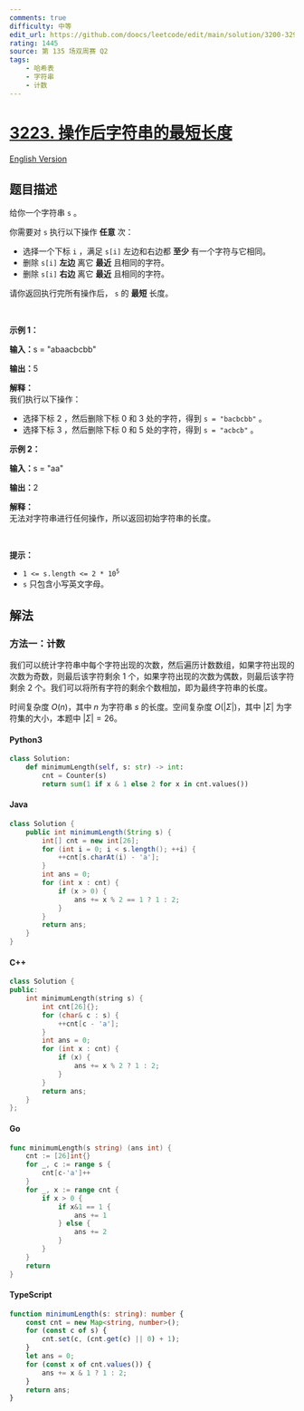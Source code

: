 ```yaml
---
comments: true
difficulty: 中等
edit_url: https://github.com/doocs/leetcode/edit/main/solution/3200-3299/3223.Minimum%20Length%20of%20String%20After%20Operations/README.md
rating: 1445
source: 第 135 场双周赛 Q2
tags:
    - 哈希表
    - 字符串
    - 计数
---
```


<!-- problem:start -->

# [3223. 操作后字符串的最短长度](https://leetcode.cn/problems/minimum-length-of-string-after-operations)

[English Version](/solution/3200-3299/3223.Minimum%20Length%20of%20String%20After%20Operations/README_EN.md)

## 题目描述

<!-- description:start -->

<p>给你一个字符串&nbsp;<code>s</code>&nbsp;。</p>

<p>你需要对 <code>s</code>&nbsp;执行以下操作 <strong>任意</strong>&nbsp;次：</p>

<ul>
	<li>选择一个下标 <code>i</code>&nbsp;，满足 <code>s[i]</code>&nbsp;左边和右边都&nbsp;<strong>至少</strong>&nbsp;有一个字符与它相同。</li>
	<li>删除 <code>s[i]</code>&nbsp;<strong>左边</strong>&nbsp;离它 <strong>最近</strong>&nbsp;且相同的字符。</li>
	<li>删除 <code>s[i]</code>&nbsp;<strong>右边</strong>&nbsp;离它 <strong>最近</strong>&nbsp;且相同的字符。</li>
</ul>

<p>请你返回执行完所有操作后， <code>s</code>&nbsp;的 <strong>最短</strong>&nbsp;长度。</p>

<p>&nbsp;</p>

<p><strong class="example">示例 1：</strong></p>

<div class="example-block">
<p><span class="example-io"><b>输入：</b>s = "abaacbcbb"</span></p>

<p><span class="example-io"><b>输出：</b>5</span></p>

<p><strong>解释：</strong><br />
我们执行以下操作：</p>

<ul>
	<li>选择下标 2 ，然后删除下标 0 和 3 处的字符，得到&nbsp;<code>s = "bacbcbb"</code>&nbsp;。</li>
	<li>选择下标 3 ，然后删除下标 0 和 5 处的字符，得到&nbsp;<code>s = "acbcb"</code>&nbsp;。</li>
</ul>
</div>

<p><strong class="example">示例 2：</strong></p>

<div class="example-block">
<p><span class="example-io"><b>输入：</b>s = "aa"</span></p>

<p><span class="example-io"><b>输出：</b>2</span></p>

<p><strong>解释：</strong><br />
无法对字符串进行任何操作，所以返回初始字符串的长度。</p>
</div>

<p>&nbsp;</p>

<p><strong>提示：</strong></p>

<ul>
	<li><code>1 &lt;= s.length &lt;= 2 * 10<sup>5</sup></code></li>
	<li><code>s</code>&nbsp;只包含小写英文字母。</li>
</ul>

<!-- description:end -->

## 解法

<!-- solution:start -->

### 方法一：计数

我们可以统计字符串中每个字符出现的次数，然后遍历计数数组，如果字符出现的次数为奇数，则最后该字符剩余 $1$ 个，如果字符出现的次数为偶数，则最后该字符剩余 $2$ 个。我们可以将所有字符的剩余个数相加，即为最终字符串的长度。

时间复杂度 $O(n)$，其中 $n$ 为字符串 $s$ 的长度。空间复杂度 $O(|\Sigma|)$，其中 $|\Sigma|$ 为字符集的大小，本题中 $|\Sigma| = 26$。

<!-- tabs:start -->

#### Python3

```python
class Solution:
    def minimumLength(self, s: str) -> int:
        cnt = Counter(s)
        return sum(1 if x & 1 else 2 for x in cnt.values())
```

#### Java

```java
class Solution {
    public int minimumLength(String s) {
        int[] cnt = new int[26];
        for (int i = 0; i < s.length(); ++i) {
            ++cnt[s.charAt(i) - 'a'];
        }
        int ans = 0;
        for (int x : cnt) {
            if (x > 0) {
                ans += x % 2 == 1 ? 1 : 2;
            }
        }
        return ans;
    }
}
```

#### C++

```cpp
class Solution {
public:
    int minimumLength(string s) {
        int cnt[26]{};
        for (char& c : s) {
            ++cnt[c - 'a'];
        }
        int ans = 0;
        for (int x : cnt) {
            if (x) {
                ans += x % 2 ? 1 : 2;
            }
        }
        return ans;
    }
};
```

#### Go

```go
func minimumLength(s string) (ans int) {
	cnt := [26]int{}
	for _, c := range s {
		cnt[c-'a']++
	}
	for _, x := range cnt {
		if x > 0 {
			if x&1 == 1 {
				ans += 1
			} else {
				ans += 2
			}
		}
	}
	return
}
```

#### TypeScript

```ts
function minimumLength(s: string): number {
    const cnt = new Map<string, number>();
    for (const c of s) {
        cnt.set(c, (cnt.get(c) || 0) + 1);
    }
    let ans = 0;
    for (const x of cnt.values()) {
        ans += x & 1 ? 1 : 2;
    }
    return ans;
}
```

<!-- tabs:end -->

<!-- solution:end -->

<!-- problem:end -->
